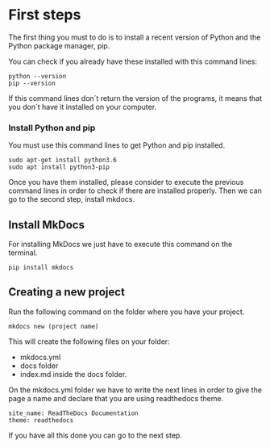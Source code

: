 # First steps 

The first thing you must to do is to install a recent version of  Python and the Python package manager, pip.

You can check if you already have these installed with this command lines:

    python --version
    pip --version

If this command lines don´t return the version of the programs, it means that you don´t have it installed on your computer.
### Install Python and pip

You must use this command lines to get Python and pip installed.

    sudo apt-get install python3.6
    sudo apt install python3-pip

Once you have them installed, please consider to execute the previous command lines in order to check if there are installed properly.
Then we can go to the second step, install mkdocs.

## Install MkDocs

For installing MkDocs we just have to execute this command on the terminal.

    pip install mkdocs

## Creating a new project

Run the following command on the folder where you have your project. 

    mkdocs new (project name)

This will create the following files on your folder:

 - mkdocs.yml
 - docs folder
 - index.md inside the docs folder.
    
On the mkdocs.yml folder we have to write the next lines in order to give the page a name and declare that you are using readthedocs theme.

    site_name: ReadTheDocs Documentation
    theme: readthedocs

If you have all this done you can go to the next step.